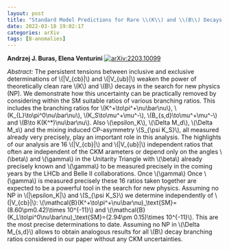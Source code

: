 ```yaml
---
layout: post
title: "Standard Model Predictions for Rare \\(K\\) and \\(B\\) Decays without \\(|V\_{cb}|\\) and \\(|V\_{ub}|\\) Uncertainties"
date: 2022-03-18 19:02:17
categories: arXiv
tags: [B-anomalies]
---
```



**Andrzej J. Buras, Elena Venturini**
[![arXiv:2203.10099](https://img.shields.io/badge/arXiv-2203.10099-00ff00)](https://arxiv.org/abs/2203.10099)

*Abstract:*
The persistent tensions between inclusive and exclusive determinations of \\(|V\_\{cb\}|\\) and \\(|V\_\{ub\}|\\) weaken the power of theoretically clean rare \\(K\\) and \\(B\\) decays in the search for new physics (NP). We demonstrate how this uncertainty can be practically removed by considering within the SM suitable ratios of various branching ratios. This includes the branching ratios for \\(K^+\\to\\pi^+\\nu\\bar\\nu\\), \\(K\_\{L\}\\to\\pi^0\\nu\\bar\\nu\\), \\(K\_S\\to\\mu^+\\mu^-\\), \\(B\_\{s,d\}\\to\\mu^+\\mu^-\\) and \\(B\\to K(K^\*)\\nu\\bar\\nu\\). Also \\(\\epsilon\_K\\), \\(\\Delta M\_d\\), \\(\\Delta M\_s\\) and the mixing induced CP-asymmetry \\(S\_\{\\psi K\_S\}\\), all measured already very precisely, play an important role in this analysis. The highlights of our analysis are 16 \\(|V\_\{cb\}|\\) and \\(|V\_\{ub\}|\\) independent ratios that often are independent of the CKM arameters or depend only on the angles \\(\\beta\\) and \\(\\gamma\\) in the Unitarity Triangle with \\(\\beta\\) already precisely known and \\(\\gamma\\) to be measured precisely in the coming years by the LHCb and Belle II collaborations. Once \\(\\gamma\\) Once \\(\\gamma\\) is measured precisely these 16 ratios taken together are expected to be a powerful tool in the search for new physics. Assuming no NP in \\(|\\epsilon\_K|\\) and \\(S\_\{\\psi K\_S\}\\) we determine independently of \\(|V\_\{cb\}|\\): \\(\\mathcal\{B\}(K^+\\to\\pi^+\\nu\\bar\\nu)\_\\text\{SM\}= (8.60\\pm0.42)\\times 10^\{-11\}\\) and \\(\\mathcal\{B\}(K\_L\\to\\pi^0\\nu\\bar\\nu)\_\\text\{SM\}=(2.94\\pm 0.15)\\times 10^\{-11\}\\). This are the most precise determinations to date. Assuming no NP in \\(\\Delta M\_\{s,d\}\\) allows to obtain analogous results for all \\(B\\) decay branching ratios considered in our paper without any CKM uncertainties.
